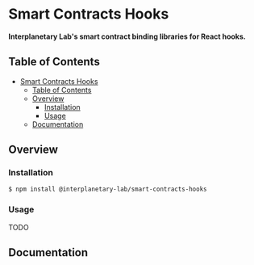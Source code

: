 # Smart Contracts Hooks

**Interplanetary Lab's smart contract binding libraries for React hooks.**

## Table of Contents

- [Smart Contracts Hooks](#smart-contracts-hooks)
  - [Table of Contents](#table-of-contents)
  - [Overview](#overview)
    - [Installation](#installation)
    - [Usage](#usage)
  - [Documentation](#documentation)

## Overview

### Installation

```console
$ npm install @interplanetary-lab/smart-contracts-hooks
```

### Usage

TODO

## Documentation
